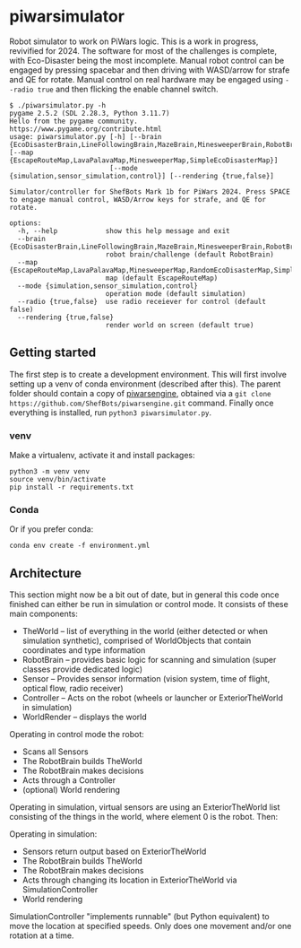 # piwarsimulator
Robot simulator to work on PiWars logic. This is a work in progress, revivified for 2024. The software for most of the challenges is complete, with Eco-Disaster being the most incomplete. Manual robot control can be engaged by pressing spacebar and then driving with WASD/arrow for strafe and QE for rotate.
Manual control on real hardware may be engaged using `--radio true` and then flicking the enable channel switch.

```
$ ./piwarsimulator.py -h
pygame 2.5.2 (SDL 2.28.3, Python 3.11.7)
Hello from the pygame community. https://www.pygame.org/contribute.html
usage: piwarsimulator.py [-h] [--brain {EcoDisasterBrain,LineFollowingBrain,MazeBrain,MinesweeperBrain,RobotBrain}] [--map {EscapeRouteMap,LavaPalavaMap,MinesweeperMap,SimpleEcoDisasterMap}]
                         [--mode {simulation,sensor_simulation,control}] [--rendering {true,false}]

Simulator/controller for ShefBots Mark 1b for PiWars 2024. Press SPACE to engage manual control, WASD/Arrow keys for strafe, and QE for rotate.

options:
  -h, --help            show this help message and exit
  --brain {EcoDisasterBrain,LineFollowingBrain,MazeBrain,MinesweeperBrain,RobotBrain}
                        robot brain/challenge (default RobotBrain)
  --map {EscapeRouteMap,LavaPalavaMap,MinesweeperMap,RandomEcoDisasterMap,SimpleEcoDisasterMap}
                        map (default EscapeRouteMap)
  --mode {simulation,sensor_simulation,control}
                        operation mode (default simulation)
  --radio {true,false}  use radio receiever for control (default false)
  --rendering {true,false}
                        render world on screen (default true)
```

## Getting started

The first step is to create a development environment.
This will first involve setting up a venv of conda environment (described after this).
The parent folder should contain a copy of [piwarsengine](https://github.com/ShefBots/piwarsengine), obtained via a `git clone https://github.com/ShefBots/piwarsengine.git` command.
Finally once everything is installed, run `python3 piwarsimulator.py`.

### venv
Make a virtualenv, activate it and install packages:
```
python3 -m venv venv
source venv/bin/activate
pip install -r requirements.txt
```
### Conda
Or if you prefer conda:
```
conda env create -f environment.yml
```


## Architecture

This section might now be a bit out of date, but in general this code once finished can either be run in simulation or control mode. It consists of these main components:

* TheWorld – list of everything in the world (either detected or when simulation synthetic), comprised of WorldObjects that contain coordinates and type information
* RobotBrain – provides basic logic for scanning and simulation (super classes provide dedicated logic)
* Sensor – Provides sensor information (vision system, time of flight, optical flow, radio receiver) 
* Controller – Acts on the robot (wheels or launcher or ExteriorTheWorld in simulation)
* WorldRender – displays the world

Operating in control mode the robot:

* Scans all Sensors
* The RobotBrain builds TheWorld
* The RobotBrain makes decisions
* Acts through a Controller
* (optional) World rendering

Operating in simulation, virtual sensors are using an ExteriorTheWorld list consisting of the things in the world, where element 0 is the robot. Then:

Operating in simulation:

* Sensors return output based on ExteriorTheWorld 
* The RobotBrain builds TheWorld
* The RobotBrain makes decisions
* Acts through changing its location in ExteriorTheWorld via SimulationController
* World rendering

SimulationController "implements runnable" (but Python equivalent) to move the location at specified speeds. Only does one movement and/or one rotation at a time. 
